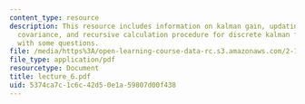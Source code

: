 ```yaml
---
content_type: resource
description: This resource includes information on kalman gain, updating the error
  covariance, and recursive calculation procedure for discrete kalman filter along
  with some questions.
file: /media/https%3A/open-learning-course-data-rc.s3.amazonaws.com/2-160-identification-estimation-and-learning-spring-2006/5374ca7c1c6c42d50e1a59807d00f438_lecture_6.pdf
file_type: application/pdf
resourcetype: Document
title: lecture_6.pdf
uid: 5374ca7c-1c6c-42d5-0e1a-59807d00f438
---
```


